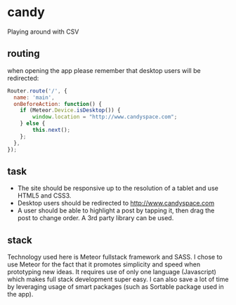 # candy
Playing around with CSV 

## routing
when opening the app please remember that desktop users will be redirected:
```javascript
Router.route('/', {
  name: 'main',
  onBeforeAction: function() {
    if (Meteor.Device.isDesktop()) {
    	window.location = "http://www.candyspace.com";
    } else {
    	this.next();
    };
  },
});
```

## task

* The site should be responsive up to the resolution of a tablet and use HTML5 and CSS3.
* Desktop users should be redirected to http://www.candyspace.com
* A user should be able to highlight a post by tapping it, then drag the post to change order. A 3rd party library can be used.

## stack

Technology used here is Meteor fullstack framework and SASS. I chose to use Meteor for the fact that it promotes simplicity and speed when prototyping new ideas. It requires use of only one language (Javascript) which makes full stack development super easy. I can also save a lot of time by leveraging usage of smart packages (such as Sortable package used in the app).
